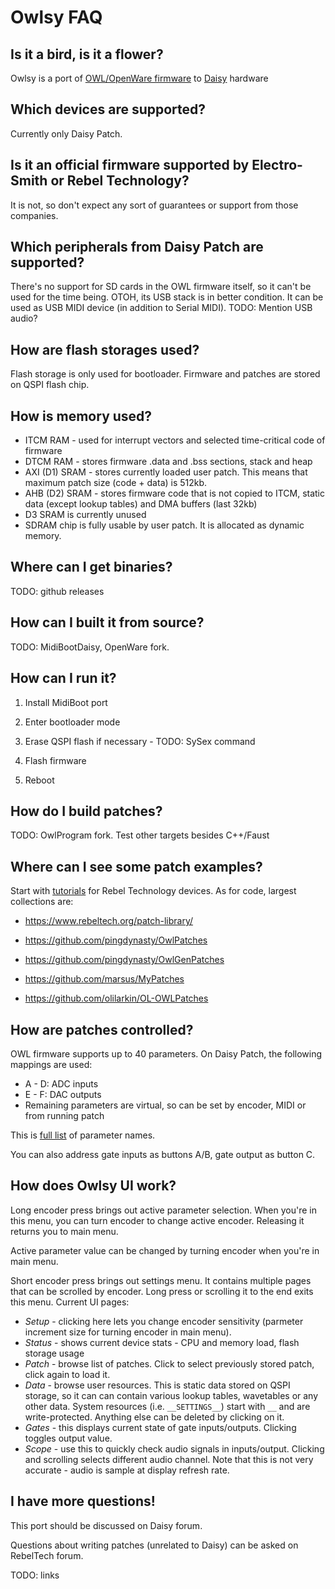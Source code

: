 # Owlsy FAQ

## Is it a bird, is it a flower?

Owlsy is a port of [OWL/OpenWare firmware](https://github.com/pingdynasty/OpenWare) to [Daisy](https://www.electro-smith.com/daisy) hardware

## Which devices are supported?

Currently only Daisy Patch.

## Is it an official firmware supported by Electro-Smith or Rebel Technology?

It is not, so don't expect any sort of guarantees or support from those companies.

## Which peripherals from Daisy Patch are supported?

There's no support for SD cards in the OWL firmware itself, so it can't be used for the time being. OTOH, its USB stack is in better condition. It can be used as USB MIDI device (in addition to Serial MIDI). TODO: Mention USB audio?

## How are flash storages used?

Flash storage is only used for bootloader. Firmware and patches are stored on QSPI flash chip.

## How is memory used?

* ITCM RAM - used for interrupt vectors and selected time-critical code of firmware
* DTCM RAM - stores firmware .data and .bss sections, stack and heap
* AXI (D1) SRAM - stores currently loaded user patch. This means that maximum patch size (code + data) is 512kb.
* AHB (D2) SRAM - stores firmware code that is not copied to ITCM, static data (except lookup tables) and DMA buffers (last 32kb)
* D3 SRAM is currently unused
* SDRAM chip is fully usable by user patch. It is allocated as dynamic memory.

## Where can I get binaries?

TODO: github releases

## How can I built it from source?

TODO: MidiBootDaisy, OpenWare fork.

## How can I run it?

1. Install MidiBoot port

2. Enter bootloader mode

3. Erase QSPI flash if necessary - TODO: SySex command

4. Flash firmware

5. Reboot

## How do I build patches?

TODO: OwlProgram fork. Test other targets besides C++/Faust

## Where can I see some patch examples?

Start with [tutorials](https://www.rebeltech.org/tutorials/) for Rebel Technology devices. As for code, largest collections are:

* https://www.rebeltech.org/patch-library/

* https://github.com/pingdynasty/OwlPatches

* https://github.com/pingdynasty/OwlGenPatches

* https://github.com/marsus/MyPatches

* https://github.com/olilarkin/OL-OWLPatches

## How are patches controlled?

OWL firmware supports up to 40 parameters. On Daisy Patch, the following mappings are used:

* A - D: ADC inputs
* E - F: DAC outputs
* Remaining parameters are virtual, so can be set by encoder, MIDI or from running patch

This is [full list](https://github.com/pingdynasty/OpenWare/blob/master/Source/OpenWareMidiControl.h#L9-L54) of parameter names.

You can also address gate inputs as buttons A/B, gate output as button C.

## How does Owlsy UI work?

Long encoder press brings out active parameter selection. When you're in this menu, you can turn encoder to change active encoder. Releasing it returns you to main menu.

Active parameter value can be changed by turning encoder when you're in main menu.

Short encoder press brings out settings menu. It contains multiple pages that can be scrolled by encoder. Long press or scrolling it to the end exits this menu. Current UI pages:

* *Setup* - clicking here lets you change encoder sensitivity (parmeter increment size for turning encoder in main menu).
* *Status* - shows current device stats - CPU and memory load, flash storage usage
* *Patch* - browse list of patches. Click to select previously stored patch, click again to load it.
* *Data* - browse user resources. This is static data stored on QSPI storage, so it can can contain various lookup tables, wavetables or any other data. System resources (i.e. `__SETTINGS__`) start with `__` and are write-protected. Anything else can be deleted by clicking on it.
* *Gates* - this displays current state of gate inputs/outputs. Clicking toggles output value.
* *Scope* - use this to quickly check audio signals in inputs/output. Clicking and scrolling selects different audio channel. Note that this is not very accurate - audio is sample at display refresh rate.

## I have more questions!

This port should be discussed on Daisy forum.

Questions about writing patches (unrelated to Daisy) can be asked on RebelTech forum. 

TODO: links
